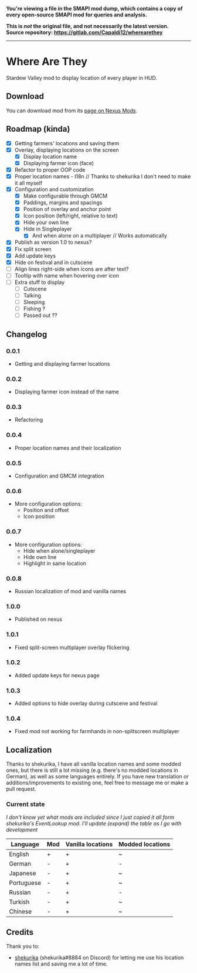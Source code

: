 **You're viewing a file in the SMAPI mod dump, which contains a copy of every open-source SMAPI mod
for queries and analysis.**

**This is _not_ the original file, and not necessarily the latest version.**  
**Source repository: https://gitlab.com/Capaldi12/wherearethey**

----

# Where Are They

Stardew Valley mod to display location of every player in HUD.

## Download

You can download mod from its [page on Nexus Mods](https://www.nexusmods.com/stardewvalley/mods/13208).

## Roadmap (kinda)

- [x] Getting farmers' locations and saving them
- [x] Overlay, displaying locations on the screen
	- [x] Display location name
	- [x] Displaying farmer icon (face)
- [x] Refactor to proper OOP code
- [x] Proper location names - I18n  // Thanks to shekurika I don't need to make it all myself
- [x] Configuration and customization
	- [x] Make configurable through GMCM
	- [x] Paddings, margins and spacings
	- [x] Position of overlay and anchor point
	- [x] Icon position (left/right, relative to text)
	- [x] Hide your own line
	- [x] Hide in Singleplayer
		- [x] And when alone on a multiplayer  // Works automatically
- [x] Publish as version 1.0 to nexus?
- [x] Fix split screen
- [x] Add update keys
- [x] Hide on festival and in cutscene
- [ ] Align lines right-side when icons are after text?
- [ ] Tooltip with name when hovering over icon
- [ ] Extra stuff to display
	- [ ] Cutscene
	- [ ] Talking
	- [ ] Sleeping
	- [ ] Fishing ?
	- [ ] Passed out ??

## Changelog

### 0.0.1

- Getting and displaying farmer locations

### 0.0.2

- Displaying farmer icon instead of the name

### 0.0.3

- Refactoring

### 0.0.4

- Proper location names and their localization

### 0.0.5

- Configuration and GMCM integration

### 0.0.6

- More configuration options:
	- Position and offset
	- Icon position

### 0.0.7

- More configuration options:
	- Hide when alone/singleplayer
	- Hide own line
	- Highlight in same location

### 0.0.8

- Russian localization of mod and vanilla names

### 1.0.0

- Published on nexus

### 1.0.1

- Fixed split-screen multiplayer overlay flickering

### 1.0.2

- Added update keys for nexus page

### 1.0.3

- Added options to hide overlay during cutscene and festival

### 1.0.4

- Fixed mod not working for farmhands in non-splitscreen multiplayer

## Localization

Thanks to shekurika, I have all vanilla location names and some modded ones, but there is still a lot missing (e.g. there's no modded locations in German), as well as some languages entirely. If you have new translation or additions/improvements to existing one, feel free to message me or make a pull request.

### Current state

_I don't know yet what mods are included since I just copied it all form shekurika's EventLookup mod. I'll update (expand) the table as I go with development_

| Language | Mod | Vanilla locations | Modded locations |
| --- | --- | --- | --- |
| English | + | + | ~ |
| German | - | + | - |
| Japanese | - | + | ~ |
| Portuguese | - | + | ~ | 
| Russian | - | + | - | 
| Turkish | - | + | ~ |
| Chinese | - | + | ~ | 

## Credits

Thank you to:

- [shekurika](https://www.nexusmods.com/stardewvalley/users/69153238) (shekurika#8884 on Discord) for letting me use his location names list and saving me a lot of time.